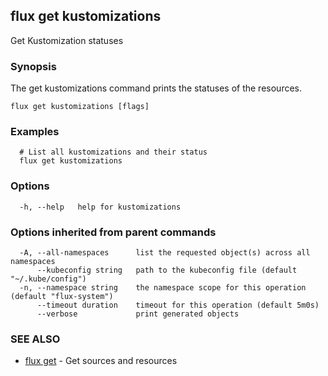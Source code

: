## flux get kustomizations

Get Kustomization statuses

### Synopsis

The get kustomizations command prints the statuses of the resources.

```
flux get kustomizations [flags]
```

### Examples

```
  # List all kustomizations and their status
  flux get kustomizations

```

### Options

```
  -h, --help   help for kustomizations
```

### Options inherited from parent commands

```
  -A, --all-namespaces      list the requested object(s) across all namespaces
      --kubeconfig string   path to the kubeconfig file (default "~/.kube/config")
  -n, --namespace string    the namespace scope for this operation (default "flux-system")
      --timeout duration    timeout for this operation (default 5m0s)
      --verbose             print generated objects
```

### SEE ALSO

* [flux get](flux_get.md)	 - Get sources and resources

